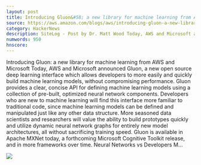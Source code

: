 ```yaml
---
layout: post
title: Introducing Gluon&#58; a new library for machine learning from AWS and Microsoft
source: https://aws.amazon.com/blogs/aws/introducing-gluon-a-new-library-for-machine-learning-from-aws-and-microsoft/
category: HackerNews
description: SiteLog - Post by Dr. Matt Wood Today, AWS and Microsoft announced Gluon, a new open source deep learning interface which allows developers to more easily and quickly bui
numwords: 950
hnscore: 
---
```


Introducing Gluon: a new library for machine learning from AWS and Microsoft  Today, AWS and Microsoft announced Gluon, a new open source deep learning interface which allows developers to more easily and quickly build machine learning models, without compromising performance.  Gluon provides a clear, concise API for defining machine learning models using a collection of pre-built, optimized neural network components. Developers who are new to machine learning will find this interface more familiar to traditional code, since machine learning models can be defined and manipulated just like any other data structure. More seasoned data scientists and researchers will value the ability to build prototypes quickly and utilize dynamic neural network graphs for entirely new model architectures, all without sacrificing training speed.  Gluon is available in Apache MXNet today, a forthcoming Microsoft Cognitive Toolkit release, and in more frameworks over time.  Neural Networks vs Developers  M...

![](https://d2908q01vomqb2.cloudfront.net/da4b9237bacccdf19c0760cab7aec4a8359010b0/2017/10/12/photo-1.jpg)
<!--description-->